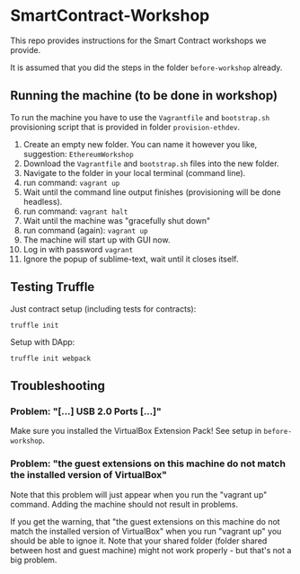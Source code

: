 # SmartContract-Workshop
This repo provides instructions for the Smart Contract workshops we provide. 

It is assumed that you did the steps in the folder ```before-workshop``` already.

## Running the machine (to be done in workshop)

To run the machine you have to use the ```Vagrantfile``` and ```bootstrap.sh``` provisioning script that is provided in folder ```provision-ethdev```. 

1. Create an empty new folder. You can name it however you like, suggestion: ```EthereumWorkshop```
2. Download the ```Vagrantfile``` and ```bootstrap.sh``` files into the new folder.
3. Navigate to the folder in your local terminal (command line).
4. run command: ```vagrant up```
5. Wait until the command line output finishes (provisioning will be done headless).
6. run command: ```vagrant halt```
7. Wait until the machine was "gracefully shut down"
8. run command (again): ```vagrant up```
9. The machine will start up with GUI now.
10. Log in with password ```vagrant```
11. Ignore the popup of sublime-text, wait until it closes itself.

## Testing Truffle

Just contract setup (including tests for contracts):
```
truffle init 
```

Setup with DApp:
```
truffle init webpack
```

## Troubleshooting

### Problem: "[...] USB 2.0 Ports [...]"

Make sure you installed the VirtualBox Extension Pack! See setup in ```before-workshop```.

### Problem: "the guest extensions on this machine do not match the installed version of VirtualBox"

Note that this problem will just appear when you run the "vagrant up" command. Adding the machine should not result in problems.

If you get the warning, that "the guest extensions on this machine do not match the installed version of VirtualBox" when you run "vagrant up" you should be able to ignoe it. Note that your shared folder (folder shared between host and guest machine) might not work properly - but that's not a big problem.
